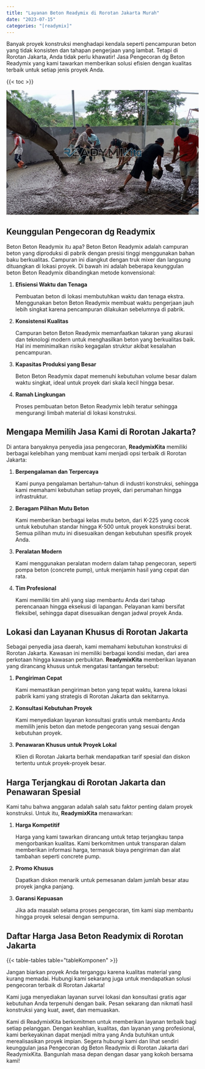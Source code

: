 ```yaml
---
title: "Layanan Beton Readymix di Rorotan Jakarta Murah"
date: "2023-07-15"
categories: "[readymix]"
---
```


Banyak proyek konstruksi menghadapi kendala seperti pencampuran beton yang tidak konsisten dan tahapan pengerjaan yang lambat. Tetapi di Rorotan Jakarta, Anda tidak perlu khawatir! Jasa Pengecoran dg Beton Readymix yang kami tawarkan memberikan solusi efisien dengan kualitas terbaik untuk setiap jenis proyek Anda.

{{< toc >}}

![Layanan Beton Readymix di Rorotan Jakarta Murah](/images/readymix/cor-readymix-07.jpg)

## Keunggulan Pengecoran dg Readymix

Beton Beton Readymix itu apa? Beton Beton Readymix adalah campuran beton yang diproduksi di pabrik dengan presisi tinggi menggunakan bahan baku berkualitas. Campuran ini diangkut dengan truk mixer dan langsung dituangkan di lokasi proyek. Di bawah ini adalah beberapa keunggulan beton Beton Readymix dibandingkan metode konvensional:

1. **Efisiensi Waktu dan Tenaga**

   Pembuatan beton di lokasi membutuhkan waktu dan tenaga ekstra. Menggunakan beton Beton Readymix membuat waktu pengerjaan jauh lebih singkat karena pencampuran dilakukan sebelumnya di pabrik.

2. **Konsistensi Kualitas**

   Campuran beton Beton Readymix memanfaatkan takaran yang akurasi dan teknologi modern untuk menghasilkan beton yang berkualitas baik. Hal ini meminimalkan risiko kegagalan struktur akibat kesalahan pencampuran.

3. **Kapasitas Produksi yang Besar**

   Beton Beton Readymix dapat memenuhi kebutuhan volume besar dalam waktu singkat, ideal untuk proyek dari skala kecil hingga besar.

4. **Ramah Lingkungan**

   Proses pembuatan beton Beton Readymix lebih teratur sehingga mengurangi limbah material di lokasi konstruksi.

## Mengapa Memilih Jasa Kami di Rorotan Jakarta?

Di antara banyaknya penyedia jasa pengecoran, **ReadymixKita** memiliki berbagai kelebihan yang membuat kami menjadi opsi terbaik di Rorotan Jakarta:

1. **Berpengalaman dan Terpercaya**

   Kami punya pengalaman bertahun-tahun di industri konstruksi, sehingga kami memahami kebutuhan setiap proyek, dari perumahan hingga infrastruktur.

2. **Beragam Pilihan Mutu Beton**

   Kami memberikan berbagai kelas mutu beton, dari K-225 yang cocok untuk kebutuhan standar hingga K-500 untuk proyek konstruksi berat. Semua pilihan mutu ini disesuaikan dengan kebutuhan spesifik proyek Anda.

3. **Peralatan Modern**

   Kami menggunakan peralatan modern dalam tahap pengecoran, seperti pompa beton (concrete pump), untuk menjamin hasil yang cepat dan rata.

4. **Tim Profesional**

   Kami memiliki tim ahli yang siap membantu Anda dari tahap perencanaan hingga eksekusi di lapangan. Pelayanan kami bersifat fleksibel, sehingga dapat disesuaikan dengan jadwal proyek Anda.

## Lokasi dan Layanan Khusus di Rorotan Jakarta

Sebagai penyedia jasa daerah, kami memahami kebutuhan konstruksi di Rorotan Jakarta. Kawasan ini memiliki berbagai kondisi medan, dari area perkotaan hingga kawasan perbukitan. **ReadymixKita** memberikan layanan yang dirancang khusus untuk mengatasi tantangan tersebut:

1. **Pengiriman Cepat**

   Kami memastikan pengiriman beton yang tepat waktu, karena lokasi pabrik kami yang strategis di Rorotan Jakarta dan sekitarnya.

2. **Konsultasi Kebutuhan Proyek**

   Kami menyediakan layanan konsultasi gratis untuk membantu Anda memilih jenis beton dan metode pengecoran yang sesuai dengan kebutuhan proyek.

3. **Penawaran Khusus untuk Proyek Lokal**

   Klien di Rorotan Jakarta berhak mendapatkan tarif spesial dan diskon tertentu untuk proyek-proyek besar.

## Harga Terjangkau di Rorotan Jakarta dan Penawaran Spesial

Kami tahu bahwa anggaran adalah salah satu faktor penting dalam proyek konstruksi. Untuk itu, **ReadymixKita** menawarkan:

1. **Harga Kompetitif**

   Harga yang kami tawarkan dirancang untuk tetap terjangkau tanpa mengorbankan kualitas. Kami berkomitmen untuk transparan dalam memberikan informasi harga, termasuk biaya pengiriman dan alat tambahan seperti concrete pump.

2. **Promo Khusus**

   Dapatkan diskon menarik untuk pemesanan dalam jumlah besar atau proyek jangka panjang.

3. **Garansi Kepuasan**

   Jika ada masalah selama proses pengecoran, tim kami siap membantu hingga proyek selesai dengan sempurna.

## Daftar Harga Jasa Beton Readymix di Rorotan Jakarta

{{< table-tables table="tableKomponen" >}}

Jangan biarkan proyek Anda terganggu karena kualitas material yang kurang memadai. Hubungi kami sekarang juga untuk mendapatkan solusi pengecoran terbaik di Rorotan Jakarta!

Kami juga menyediakan layanan survei lokasi dan konsultasi gratis agar kebutuhan Anda terpenuhi dengan baik. Pesan sekarang dan nikmati hasil konstruksi yang kuat, awet, dan memuaskan.

Kami di ReadymixKita berkomitmen untuk memberikan layanan terbaik bagi setiap pelanggan. Dengan keahlian, kualitas, dan layanan yang profesional, kami berkeyakinan dapat menjadi mitra yang Anda butuhkan untuk merealisasikan proyek impian. Segera hubungi kami dan lihat sendiri keunggulan jasa Pengecoran dg Beton Readymix di Rorotan Jakarta dari ReadymixKita. Bangunlah masa depan dengan dasar yang kokoh bersama kami!